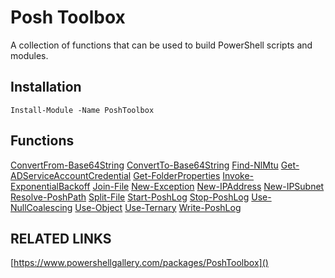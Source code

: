 # Posh Toolbox
A collection of functions that can be used to build PowerShell scripts and modules.

## Installation
```
Install-Module -Name PoshToolbox
```

## Functions
[ConvertFrom-Base64String](docs/ConvertFrom-Base64String.md)
[ConvertTo-Base64String](docs/ConvertTo-Base64String.md)
[Find-NlMtu](docs/Find-NlMtu.md)
[Get-ADServiceAccountCredential](docs/Get-ADServiceAccountCredential.md)
[Get-FolderProperties](docs/Get-FolderProperties.md)
[Invoke-ExponentialBackoff](docs/Invoke-ExponentialBackoff.md)
[Join-File](docs/Join-File.md)
[New-Exception](docs/New-Exception.md)
[New-IPAddress](docs/New-IPAddress.md)
[New-IPSubnet](docs/New-IPSubnet.md)
[Resolve-PoshPath](docs/Resolve-PoshPath.md)
[Split-File](docs/Split-File.md)
[Start-PoshLog](docs/Start-PoshLog.md)
[Stop-PoshLog](docs/Stop-PoshLog.md)
[Use-NullCoalescing](docs/Use-NullCoalescing.md)
[Use-Object](docs/Use-Object.md)
[Use-Ternary](docs/Use-Ternary.md)
[Write-PoshLog](docs/Write-PoshLog.md)

## RELATED LINKS

[https://www.powershellgallery.com/packages/PoshToolbox]()

